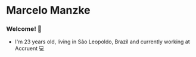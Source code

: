 # Marcelo Manzke 

### Welcome! 👋

- I'm 23 years old, living in São Leopoldo, Brazil and currently working at Accruent 💻



<!---
KoolieM/KoolieM is a ✨ special ✨ repository because its `README.md` (this file) appears on your GitHub profile.
You can click the Preview link to take a look at your changes.
--->
